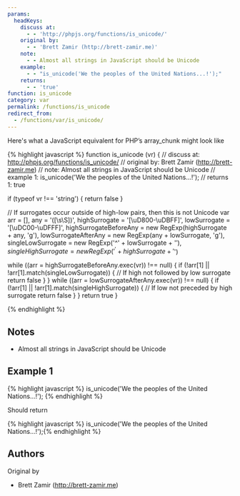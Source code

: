 ```yaml
---
params:
  headKeys:
    discuss at:
      - - 'http://phpjs.org/functions/is_unicode/'
    original by:
      - - 'Brett Zamir (http://brett-zamir.me)'
    note:
      - - Almost all strings in JavaScript should be Unicode
    example:
      - - "is_unicode('We the peoples of the United Nations...!');"
    returns:
      - - 'true'
function: is_unicode
category: var
permalink: /functions/is_unicode
redirect_from:
  - /functions/var/is_unicode/
---
```


<!-- WARNING! This file is auto generated by `npm run web:inject`, do not edit by hand -->

Here's what a JavaScript equivalent for PHP’s array_chunk might look like

{% highlight javascript %}
function is_unicode (vr) {
  //  discuss at: http://phpjs.org/functions/is_unicode/
  // original by: Brett Zamir (http://brett-zamir.me)
  //        note: Almost all strings in JavaScript should be Unicode
  //   example 1: is_unicode('We the peoples of the United Nations...!');
  //   returns 1: true

  if (typeof vr !== 'string') {
    return false
  }

  // If surrogates occur outside of high-low pairs, then this is not Unicode
  var arr = [],
    any = '([\s\S])',
    highSurrogate = '[\uD800-\uDBFF]',
    lowSurrogate = '[\uDC00-\uDFFF]',
    highSurrogateBeforeAny = new RegExp(highSurrogate + any, 'g'),
    lowSurrogateAfterAny = new RegExp(any + lowSurrogate, 'g'),
    singleLowSurrogate = new RegExp('^' + lowSurrogate + '$'),
    singleHighSurrogate = new RegExp('^' + highSurrogate + '$')

  while ((arr = highSurrogateBeforeAny.exec(vr)) !== null) {
    if (!arr[1] || !arr[1].match(singleLowSurrogate)) {
      // If high not followed by low surrogate
      return false
    }
  }
  while ((arr = lowSurrogateAfterAny.exec(vr)) !== null) {
    if (!arr[1] || !arr[1].match(singleHighSurrogate)) {
      // If low not preceded by high surrogate
      return false
    }
  }
  return true
}

{% endhighlight %}

## Notes
- Almost all strings in JavaScript should be Unicode

## Example 1

{% highlight javascript %}
is_unicode('We the peoples of the United Nations...!');
{% endhighlight %}

Should return

{% highlight javascript %}
is_unicode('We the peoples of the United Nations...!');{% endhighlight %}


## Authors


Original by

- Brett Zamir (http://brett-zamir.me)

